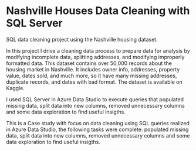 # Nashville Houses Data Cleaning with SQL Server

SQL data cleaning project using the Nashville housing dataset.

In this project I drive a cleaning data process to prepare data for analysis by modifying incomplete data, splitting addresses, and modifying improperly formatted data. This dataset contains over 50,000 records about the housing market in Nashville. It includes owner info, addresses, property value, dates sold, and much more, so it have many missing addresses, duplicate records, and dates with bad format. The dataset is available on Kaggle.

I used SQL Server in Azure Data Studio to execute queries that populated missing data, split data into new columns, removed unnecessary columns and some data exploration to find useful insigths.


This is a Case study with focus on data cleaning using SQL queries realized in Azure Data Studio, the following tasks were complete: populated missing data, split data into new columns, removed unnecessary columns and some data exploration to find useful insigths.
